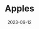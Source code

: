 ---
title: 'Apples'
date: '2023-06-12' 
metatag: '' 
inventory: '40' 
draft: false 
# meta description 
shortDescripton: ''
description: 'Fruits'
longdescription: ''
tags: ''
brand: ''
subCategory: ''
unit: 'Unit'
sellCount: '0'
featured: False
# product Price
price: '150.0'
# Product Short Description
productID: '3AF136E8-1BFF-ED11-996D-005056B3A416'
type: 'products'
category: 'Fruits' 
thumnailproduct: 'https://eraconnect.blob.core.windows.net/product-images/basics/184adb43-5746-4b1b-8410-79972a6a2264.webp' 
images:
  - image: 'https://eraconnect.blob.core.windows.net/product-images/basics/184adb43-5746-4b1b-8410-79972a6a2264.webp'  
Variants:
---